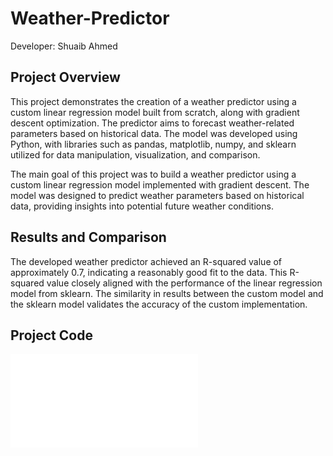 # Weather-Predictor
Developer: Shuaib Ahmed

## Project Overview
This project demonstrates the creation of a weather predictor using a custom linear regression model built from scratch, along with gradient descent optimization. The predictor aims to forecast weather-related parameters based on historical data. The model was developed using Python, with libraries such as pandas, matplotlib, numpy, and sklearn utilized for data manipulation, visualization, and comparison.

The main goal of this project was to build a weather predictor using a custom linear regression model implemented with gradient descent. The model was designed to predict weather parameters based on historical data, providing insights into potential future weather conditions.

## Results and Comparison

The developed weather predictor achieved an R-squared value of approximately 0.7, indicating a reasonably good fit to the data. This R-squared value closely aligned with the performance of the linear regression model from sklearn. The similarity in results between the custom model and the sklearn model validates the accuracy of the custom implementation.

## Project Code

![Alt Text](/LR_GD.md)
